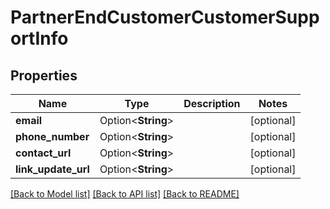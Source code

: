 # PartnerEndCustomerCustomerSupportInfo

## Properties

Name | Type | Description | Notes
------------ | ------------- | ------------- | -------------
**email** | Option<**String**> |  | [optional]
**phone_number** | Option<**String**> |  | [optional]
**contact_url** | Option<**String**> |  | [optional]
**link_update_url** | Option<**String**> |  | [optional]

[[Back to Model list]](../README.md#documentation-for-models) [[Back to API list]](../README.md#documentation-for-api-endpoints) [[Back to README]](../README.md)


